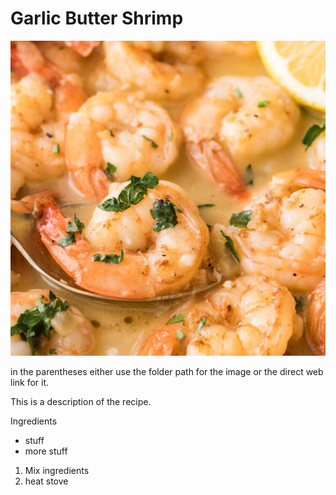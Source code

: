 # Garlic Butter Shrimp

![this is the alt text that shows up when image link broken or screen reader reads it](img/Garlic-Butter-Shrimp.jpg)

in the parentheses either use the folder path for the image or the direct web link for it. 

This is a description of the recipe. 

Ingredients 
- stuff
- more stuff 

1. Mix ingredients
2. heat stove